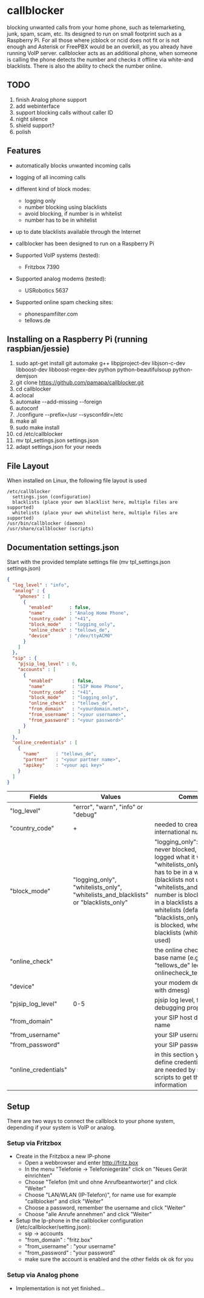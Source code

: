 # callblocker
blocking unwanted calls from your home phone, such as telemarketing, junk, spam, scam, etc. Its
designed to run on small footprint such as a Raspberry Pi. For all those where jcblock or ncid
does not fit or is not enough and Asterisk or FreePBX would be an overkill, as you already have
running VoIP server. callblocker acts as an additional phone, when someone is calling the phone detects the
number and checks it offline via white-and blacklists. There is also the ability to check the number online.

## TODO
1. finish Analog phone support
1. add webinterface
1. support blocking calls without caller ID
1. night silence
1. shield support?
1. polish

## Features
- automatically blocks unwanted incoming calls
- logging of all incoming calls
- different kind of block modes:
  - logging only
  - number blocking using blacklists
  - avoid blocking, if number is in whitelist
  - number has to be in whitelist
- up to date blacklists available through the Internet
- callblocker has been designed to run on a Raspberry Pi

- Supported VoIP systems (tested):
  - Fritzbox 7390
- Supported analog modems (tested):
  - USRobotics 5637
- Supported online spam checking sites:
  - phonespamfilter.com
  - tellows.de

## Installing on a Raspberry Pi (running raspbian/jessie)
1. sudo apt-get install git automake g++ libpjproject-dev libjson-c-dev libboost-dev libboost-regex-dev python python-beautifulsoup python-demjson
1. git clone https://github.com/pamapa/callblocker.git
1. cd callblocker
1. aclocal
1. automake --add-missing --foreign
1. autoconf
1. ./configure --prefix=/usr --sysconfdir=/etc
1. make all
1. sudo make install
1. cd /etc/callblocker
1. mv tpl_settings.json settings.json
1. adapt settings.json for your needs

## File Layout
When installed on Linux, the following file layout is used
```
/etc/callblocker
  settings.json (configuration)
  blacklists (place your own blacklist here, multiple files are supported)
  whitelists (place your own whitelist here, multiple files are supported)
/usr/bin/callblocker (daemon)
/usr/share/callblocker (scripts)
```

## Documentation settings.json
Start with the provided template settings file (mv tpl_settings.json settings.json)
```json
{ 
  "log_level" : "info",
  "analog" : {
    "phones" : [
      {
        "enabled"      : false,
        "name"         : "Analog Home Phone",
        "country_code" : "+41",
        "block_mode"   : "logging_only",
        "online_check" : "tellows_de",
        "device"       : "/dev/ttyACM0"
      }
    ]
  },
  "sip" : {
    "pjsip_log_level" : 0,
    "accounts" : [
      { 
        "enabled"       : false,
        "name"          : "SIP Home Phone",
        "country_code"  : "+41",
        "block_mode"    : "logging_only",
        "online_check"  : "tellows_de",
        "from_domain"   : "<yourdomain.net>",
        "from_username" : "<your username>",
        "from_password" : "<your password>"
      }
    ]
  },
  "online_credentials" : [
    {
      "name"      : "tellows_de",
      "partner"   : "<your partner name>",
      "apikey"    : "<your api key>"
    }
  ]
}
```
Fields               | Values | Comment
------               | ------ | -------
"log_level"          | "error", "warn", "info" or "debug" |
"country_code"       | +<XYZ> | needed to create international number
"block_mode"         | "logging_only", "whitelists_only", "whitelists_and_blacklists" or "blacklists_only" | "logging_only": number is never blocked, only logged what it would do. "whitelists_only": number has to be in a whitelists (blacklists not used). "whitelists_and_blacklists": number is blocked, when in a blacklists and NOT in a whitelists (default). "blacklists_only": number is blocked, when in a blacklists (whitelists not used)
"online_check"       | | the online check script base name (e.g. "tellows_de" leds to onlinecheck_tellows_de.py
"device"             | | your modem device (get it with dmesg)
"pjsip_log_level"    | 0-5 | pjsip log level, for debugging proposes
"from_domain"        | | your SIP host domain name
"from_username"      | | your SIP username
"from_password"      | | your SIP password
"online_credentials" | | in this section you can define credentials, which are needed by some scripts to get the online information

## Setup
There are two ways to connect the callblock to your phone system, depending if your system is VoIP or analog. 

### Setup via Fritzbox
- Create in the Fritzbox a new IP-phone
  - Open a webbrowser and enter http://fritz.box
  - In the menu "Telefonie -> Telefoniegeräte" click on "Neues Gerät einrichten"
  - Choose "Telefon (mit und ohne Anrufbeantworter)" and click "Weiter"
  - Choose "LAN/WLAN (IP-Telefon)", for name use for example "callblocker" and click "Weiter"
  - Choose a password, remember the username and click "Weiter"
  - Choose "alle Anrufe annehmen" and click "Weiter"
- Setup the Ip-phone in the callblocker configuration (/etc/callblocker/setting.json):
  - sip -> accounts
  - "from_domain"   : "fritz.box"
  - "from_username" : "your username"
  - "from_password" : "your password"
  - make sure the account is enabled and the other fields ok ok for you

### Setup via Analog phone
- Implementation is not yet finished...


